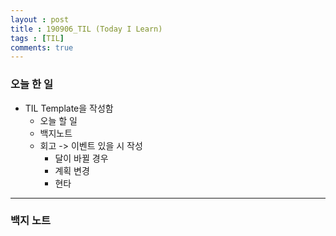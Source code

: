 ```yaml
---
layout : post
title : 190906_TIL (Today I Learn)
tags : [TIL]
comments: true
---
```

### 오늘 한 일
- TIL Template을 작성함
  - 오늘 할 일
  - 백지노트
  - 회고 -> 이벤트 있을 시 작성
    - 달이 바뀔 경우
    - 계획 변경
    - 현타
---
### 백지 노트
